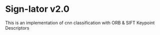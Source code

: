 # Sign-lator v2.0

This is an implementation of cnn classification with ORB & SIFT Keypoint Descriptors
